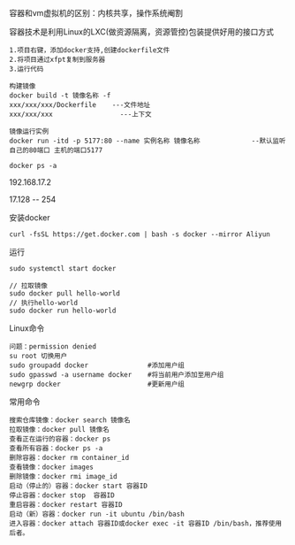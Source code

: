 

容器和vm虚拟机的区别：内核共享，操作系统阉割

容器技术是利用Linux的LXC(做资源隔离，资源管控)包装提供好用的接口方式



```
1.项目右键，添加docker支持,创建dockerfile文件
2.将项目通过xfpt复制到服务器
3.运行代码

构建镜像
docker build -t 镜像名称 -f
xxx/xxx/xxx/Dockerfile    ---文件地址
xxx/xxx/xxx                 ---上下文

镜像运行实例
docker run -itd -p 5177:80 --name 实例名称 镜像名称             --默认监听自己的80端口 主机的端口5177
```

```
docker ps -a 
```

192.168.17.2

17.128  --  254



安装docker

```
curl -fsSL https://get.docker.com | bash -s docker --mirror Aliyun
```

运行

```
sudo systemctl start docker

// 拉取镜像
sudo docker pull hello-world
// 执行hello-world
sudo docker run hello-world
```

Linux命令

```
问题：permission denied
su root 切换用户 
sudo groupadd docker               #添加用户组
sudo gpasswd -a username docker    #将当前用户添加至用户组
newgrp docker                      #更新用户组

```

常用命令

```
搜索仓库镜像：docker search 镜像名
拉取镜像：docker pull 镜像名
查看正在运行的容器：docker ps
查看所有容器：docker ps -a
删除容器：docker rm container_id
查看镜像：docker images
删除镜像：docker rmi image_id
启动（停止的）容器：docker start 容器ID
停止容器：docker stop  容器ID
重启容器：docker restart 容器ID
启动（新）容器：docker run -it ubuntu /bin/bash
进入容器：docker attach 容器ID或docker exec -it 容器ID /bin/bash，推荐使用后者。
```

